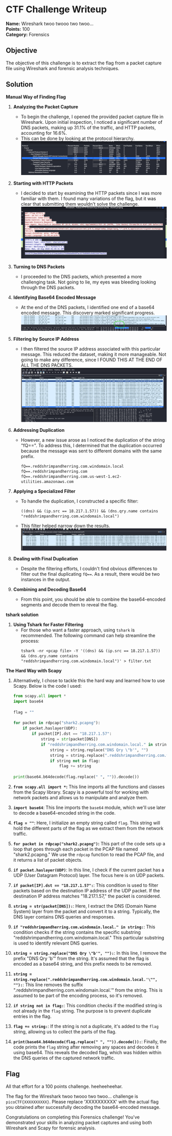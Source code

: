 # CTF Challenge Writeup
**Name:** Wireshark twoo twooo two twoo...  
**Points:** 100  
**Category:** Forensics  

## Objective

The objective of this challenge is to extract the flag from a packet capture file using Wireshark and forensic analysis techniques.

## Solution

**Manual Way of Finding Flag**
1. **Analyzing the Packet Capture**
   - To begin the challenge, I opened the provided packet capture file in Wireshark. Upon initial inspection, I noticed a significant number of DNS packets, making up 31.1% of the traffic, and HTTP packets, accounting for 16.6%.
   - This can be done by looking at the protocol hierarchy.
   ![Protocol Hierarchy](<Protocol Hierarchy.png>)

2. **Starting with HTTP Packets**
   - I decided to start by examining the HTTP packets since I was more familiar with them. I found many variations of the flag, but it was clear that submitting them wouldn't solve the challenge. 
   ![Fake Flag](<fake flag.png>)

3. **Turning to DNS Packets**
   - I proceeded to the DNS packets, which presented a more challenging task. Not going to lie, my eyes was bleeding looking through the DNS packets.

4. **Identifying Base64 Encoded Message**
   - At the end of the DNS packets, I identified one end of a base64 encoded message. This discovery marked significant progress.
   ![Tail of Base64 Encoded Message](<base64 encoded tail.png>)

5. **Filtering by Source IP Address**
   - I then filtered the source IP address associated with this particular message. This reduced the dataset, making it more manageable. Not going to make any difference, since I FOUND THIS AT THE END OF ALL THE DNS PACKETS.
   ![Filtered Packets](filtered.png)

6. **Addressing Duplication**
   - However, a new issue arose as I noticed the duplication of the string "fQ==". To address this, I determined that the duplication occurred because the message was sent to different domains with the same prefix.
        ```
        fQ==.reddshrimpandherring.com.windomain.local
        fQ==.reddshrimpandherring.com
        fQ==.reddshrimpandherring.com.us-west-1.ec2-utilities.amazonaws.com
        ```

7. **Applying a Specialized Filter**
   - To handle the duplication, I constructed a specific filter: 
        ```
        ((dns) && (ip.src == 18.217.1.57)) && (dns.qry.name contains "reddshrimpandherring.com.windomain.local")
        ```
   - This filter helped narrow down the results.
   ![Final Filtering](final.png)

8. **Dealing with Final Duplication**
   - Despite the filtering efforts, I couldn't find obvious differences to filter out the final duplicating ```fQ==```. As a result, there would be two instances in the output.

9. **Combining and Decoding Base64**
   - From this point, you should be able to combine the base64-encoded segments and decode them to reveal the flag.

**tshark solution**
1. **Using Tshark for Faster Filtering**
   - For those who want a faster approach, using `tshark` is recommended. The following command can help streamline the process:
        ```shell
        tshark -nr <pcap file> -Y '((dns) && (ip.src == 18.217.1.57)) && (dns.qry.name contains "reddshrimpandherring.com.windomain.local")' > filter.txt
        ```
**The Hard Way with Scapy**
1. Alternatively, I chose to tackle this the hard way and learned how to use Scapy. Below is the code I used:

    ```python
    from scapy.all import *
    import base64
    
    flag = ""
    
    for packet in rdpcap("shark2.pcapng"):
        if packet.haslayer(UDP):
            if packet[IP].dst == "18.217.1.57":
                string = str(packet[DNS])
                if "reddshrimpandherring.com.windomain.local." in string:
                    string = string.replace("DNS Qry \"b'", "")
                    string = string.replace(".reddshrimpandherring.com.windomain.local.'\"", "")
                    if string not in flag:
                        flag += string
    
    print(base64.b64decode(flag.replace(" ", "")).decode())
    ```
1. **`from scapy.all import *`:** This line imports all the functions and classes from the Scapy library. Scapy is a powerful tool for working with network packets and allows us to manipulate and analyze them.

2. **`import base64`**: This line imports the `base64` module, which we'll use later to decode a base64-encoded string in the code.

3. **```flag = ""```**: Here, I initialize an empty string called `flag`. This string will hold the different parts of the flag as we extract them from the network traffic.

4. **```for packet in rdpcap("shark2.pcapng")```:** This part of the code sets up a loop that goes through each packet in the PCAP file named "shark2.pcapng." We use the `rdpcap` function to read the PCAP file, and it returns a list of packet objects.

5. **`if packet.haslayer(UDP)`**: In this line, I check if the current packet has a UDP (User Datagram Protocol) layer. The focus here is on UDP packets.

6. **`if packet[IP].dst == "18.217.1.57":`**: This condition is used to filter packets based on the destination IP address of the UDP packet. If the destination IP address matches "18.217.1.57," the packet is considered.

7. **`string = str(packet[DNS]):`**: Here, I extract the DNS (Domain Name System) layer from the packet and convert it to a string. Typically, the DNS layer contains DNS queries and responses.

8. **`if "reddshrimpandherring.com.windomain.local." in string:`**: This condition checks if the string contains the specific substring "reddshrimpandherring.com.windomain.local." This particular substring is used to identify relevant DNS queries.

9. **`string = string.replace("DNS Qry \"b'", ""):`**: In this line, I remove the prefix "DNS Qry 'b'" from the string. It's assumed that the flag is encoded as a base64 string, and this prefix needs to be removed.

10. **`string = string.replace(".reddshrimpandherring.com.windomain.local.'\"", ""):`**: This line removes the suffix ".reddshrimpandherring.com.windomain.local.'" from the string. This is assumed to be part of the encoding process, so it's removed.

11. **`if string not in flag:`**: This condition checks if the modified string is not already in the `flag` string. The purpose is to prevent duplicate entries in the flag.

12. **`flag += string:`**: If the string is not a duplicate, it's added to the `flag` string, allowing us to collect the parts of the flag.

13. **`print(base64.b64decode(flag.replace(" ", "")).decode()):`**: Finally, the code prints the `flag` string after removing any spaces and decodes it using base64. This reveals the decoded flag, which was hidden within the DNS queries of the captured network traffic.


## Flag
All that effort for a 100 points challenge. heeheeheehar.

The flag for the Wireshark twoo twooo two twoo... challenge is `picoCTF{XXXXXXXXXX}`. Please replace 'XXXXXXXXXX' with the actual flag you obtained after successfully decoding the base64-encoded message.

Congratulations on completing this Forensics challenge! You've demonstrated your skills in analyzing packet captures and using both Wireshark and Scapy for forensic analysis.
